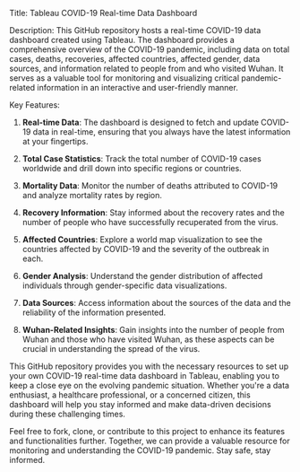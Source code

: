 Title: Tableau COVID-19 Real-time Data Dashboard

Description:
This GitHub repository hosts a real-time COVID-19 data dashboard created using Tableau. The dashboard provides a comprehensive overview of the COVID-19 pandemic, including data on total cases, deaths, recoveries, affected countries, affected gender, data sources, and information related to people from and who visited Wuhan. It serves as a valuable tool for monitoring and visualizing critical pandemic-related information in an interactive and user-friendly manner.

Key Features:
1. **Real-time Data**: The dashboard is designed to fetch and update COVID-19 data in real-time, ensuring that you always have the latest information at your fingertips.

2. **Total Case Statistics**: Track the total number of COVID-19 cases worldwide and drill down into specific regions or countries.

3. **Mortality Data**: Monitor the number of deaths attributed to COVID-19 and analyze mortality rates by region.

4. **Recovery Information**: Stay informed about the recovery rates and the number of people who have successfully recuperated from the virus.

5. **Affected Countries**: Explore a world map visualization to see the countries affected by COVID-19 and the severity of the outbreak in each.

6. **Gender Analysis**: Understand the gender distribution of affected individuals through gender-specific data visualizations.

7. **Data Sources**: Access information about the sources of the data and the reliability of the information presented.

8. **Wuhan-Related Insights**: Gain insights into the number of people from Wuhan and those who have visited Wuhan, as these aspects can be crucial in understanding the spread of the virus.

This GitHub repository provides you with the necessary resources to set up your own COVID-19 real-time data dashboard in Tableau, enabling you to keep a close eye on the evolving pandemic situation. Whether you're a data enthusiast, a healthcare professional, or a concerned citizen, this dashboard will help you stay informed and make data-driven decisions during these challenging times.

Feel free to fork, clone, or contribute to this project to enhance its features and functionalities further. Together, we can provide a valuable resource for monitoring and understanding the COVID-19 pandemic. Stay safe, stay informed.

